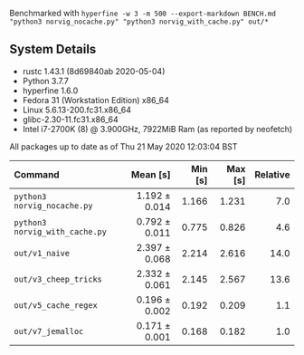 Benchmarked with 
`hyperfine -w 3 -m 500 --export-markdown BENCH.md "python3 norvig_nocache.py" "python3 norvig_with_cache.py" out/*`

## System Details
- rustc 1.43.1 (8d69840ab 2020-05-04)
- Python 3.7.7
- hyperfine 1.6.0
- Fedora 31 (Workstation Edition) x86_64
- Linux 5.6.13-200.fc31.x86_64
- glibc-2.30-11.fc31.x86_64
- Intel i7-2700K (8) @ 3.900GHz, 7922MiB Ram (as reported by neofetch)

All packages up to date as of Thu 21 May 2020 12:03:04 BST

| Command | Mean [s] | Min [s] | Max [s] | Relative |
|:---|---:|---:|---:|---:|
| `python3 norvig_nocache.py` | 1.192 ± 0.014 | 1.166 | 1.231 | 7.0 |
| `python3 norvig_with_cache.py` | 0.792 ± 0.011 | 0.775 | 0.826 | 4.6 |
| `out/v1_naive` | 2.397 ± 0.068 | 2.214 | 2.616 | 14.0 |
| `out/v3_cheep_tricks` | 2.332 ± 0.061 | 2.145 | 2.567 | 13.6 |
| `out/v5_cache_regex` | 0.196 ± 0.002 | 0.192 | 0.209 | 1.1 |
| `out/v7_jemalloc` | 0.171 ± 0.001 | 0.168 | 0.182 | 1.0 |
